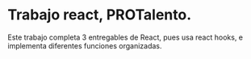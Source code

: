 # Trabajo react, PROTalento.
Este trabajo completa 3 entregables de React, pues usa react hooks, e implementa diferentes funciones organizadas.
